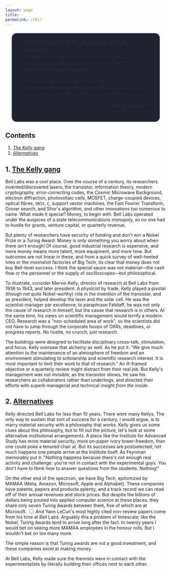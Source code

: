 ```yaml
---
layout: page
title:
permalink: /rbl/
---
```


<div style="background-color: #212433 ; padding: 30px; margin: 20px; border: 0px solid
grey; line-height:1.5; border-radius: 15px">
Today, like every other day, we wake up empty
and frightened.<br>
Don’t open the door to the study and begin reading. <br>
Take down a musical instrument.<br><br>

Let the beauty we love be what we do.<br>
There are hundreds of ways to kneel and kiss the ground.
<br>
<br>

<div style="text-align: right">Rumi, <i>Quatrain 82</i></div>
</div>

## Contents <a id="tbc" name="tbc"></a>

1. <a href="#sec-1"><i>The Kelly gang</i></a>
1. <a href="#sec-2"><i>Alternatives</i></a>

## 1. <a href="#tbc">The Kelly gang</a><a id="sec-1" name="sec-1"></a>

Bell Labs was a cool place. Over the course of a century, its researchers invented/discovered
lasers, the transistor, information theory, modern cryptography,
error-correcting codes, the Cosmic Microwave Background, electron diffraction, photovoltaic cells,
MOSFET, charge-coupled devices, optical fibres, `UNIX`, `C`, support
vector machines, the Fast Fourier Transform, Grover search,
and Shor's algorithm, and other innovations too numerous to name.
What made it special? Money, to begin with. Bell Labs operated
under the auspices of a state telecommunications monopoly, so no one had to hustle for
grants, venture capital, or quarterly revenue.

But plenty of researchers
have security of funding and don't win a Nobel Prize or a Turing Award. Money is only something you worry about when there isn't
enough!
Of course, good industrial research is expensive, and more money
means more talent, more equipment, and more time. But outcomes are not
linear in these, and from a quick survey of well-heeled
Ivies or the moonshot factories of Big Tech,
its clear that money does not buy Bell-level success.
I think the special sauce was not material—the cash flow or the
personnel or the supply of oscilloscopes—but philosophical.

To illustrate, consider Mervin Kelly, director of research at Bell Labs from 1936
to 1943, and later president. A physicist by trade, Kelly played a
pivotal (though not quite Nobel-worthy) role in the invention of the transistor, and as
president, helped develop the laser and the solar cell.
He was the scientist-manager par excellence; to paraphrase Falstaff,
he was not only the cause of research in himself, but the cause that
research is in others.
At the same time, his views on scientific management would terrify a
modern CEO. Research was a "non-scheduled
area of work", so the scientists did not have to jump through the
corporate hoops of OKRs, deadlines, or progress reports.
No hustle, no crunch; just research.

The buildings were designed to facilitate disciplinary cross-talk,
stimulation, and focus. Kelly oversaw that alchemy as well. As he
put it: "We give much attention to the maintenance of an atmosphere of
freedom and an environment stimulating to scholarship and scientific
research interest. It is most important to limit their work to that of
research." An ill-framed objective or a quarterly review might
distract from their real job. But Kelly's management was not
invisible; as the transistor shows, he saw his researchers as
collaborators rather than underlings, and directed their efforts with
superb managerial and technical insight *from the inside*.

## 2. <a href="#tbc">Alternatives</a><a id="sec-2" name="sec-2"></a>

Kelly directed Bell Labs for less than $10$ years. There were many Kellys. The only way to
sustain that sort of success for a century, I would argue, is to marry material
security with a philosophy that works.
Kelly gives us some clues about this philosophy, but to fill out the
picture, let's look at some alternative institutional arrangements.
A place like the Institute for Advanced Study has more material
security, more on-paper ivory tower-freedom, than one could poke a
tenured chair at.
But its successes are postselected; not much happens one people arrive
at the Institute itself. As Feynman memorably put it: "Nothing happens because there's
not enough real activity and challenge: you're not in contact with the
experimental guys. You don't have to think how to answer questions
from the students. Nothing!"

On the other end of the spectrum, we have Big Tech, epitomized by
MAMAA (Meta, Amazon, Microsoft, Apple and Alphabet).
These companies have patents, papers and products aplenty, and a track
record we can read off of their annual revenues and stock prices.
But despite the billions of dollars being poured into applied computer
science at these places, they share only seven Turing Awards between them, five of
which are at Microsoft.<label for="sn-1"
       class="margin-toggle sidenote-number">
</label>
<input type="checkbox"
       id="sn-1"
       class="margin-toggle"/>
	   <span class="sidenote">
	   And Yann LeCun's most highly cited non-review papers come from
	   his time at Bell Labs.
	   </span>
Arguably this a problem of timescale; like the Nobel,
Turing Awards tend to arrive long after the fact. In twenty
years I would bet on seeing more MAMAA employees in the honour rolls.
But I wouldn't bet on too many more.

The simple reason is that Turing awards are not a good investment, and
these companies excel at making money.

At Bell Labs, Kelly made sure the theorists were in contact with the
experimentalists by literally building their offices next to each other.
